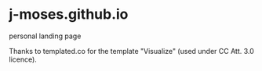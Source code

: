 # j-moses.github.io

personal landing page

Thanks to templated.co for the template "Visualize" (used under CC Att. 3.0 licence).
